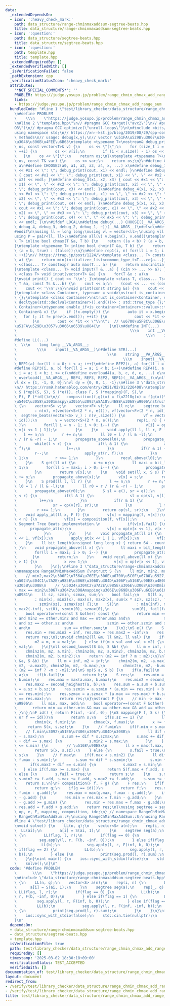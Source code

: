 ```yaml
---
data:
  _extendedDependsOn:
  - icon: ':heavy_check_mark:'
    path: data_structure/range-chminmaxaddsum-segtree-beats.hpp
    title: data_structure/range-chminmaxaddsum-segtree-beats.hpp
  - icon: ':question:'
    path: data_structure/segtree-beats.hpp
    title: data_structure/segtree-beats.hpp
  - icon: ':question:'
    path: template.hpp
    title: template.hpp
  _extendedRequiredBy: []
  _extendedVerifiedWith: []
  _isVerificationFailed: false
  _pathExtension: cpp
  _verificationStatusIcon: ':heavy_check_mark:'
  attributes:
    '*NOT_SPECIAL_COMMENTS*': ''
    PROBLEM: https://judge.yosupo.jp/problem/range_chmin_chmax_add_range_sum
    links:
    - https://judge.yosupo.jp/problem/range_chmin_chmax_add_range_sum
  bundledCode: "#line 1 \"test/library_checker/data_structure/range_chmin_chmax_add_range_sum.test.cpp\"\
    \n#define PROBLEM                                                            \
    \    \\\n    \"https://judge.yosupo.jp/problem/range_chmin_chmax_add_range_sum\"\
    \n#line 2 \"template.hpp\"\n// #pragma GCC target(\"avx2\")\n// #pragma GCC optimize(\"\
    O3\")\n// #pragma GCC optimize(\"unroll-loops\")\n\n#include <bits/stdc++.h>\n\
    using namespace std;\n// https://xn--kst.jp/blog/2019/08/29/cpp-comp/\n// debug\
    \ methods\n// usage: debug(x,y);\n// vector \u51FA\u529B\u3067\u304D\u308B\u3088\
    \u3046\u306B\u4FEE\u6B63\ntemplate <typename T>\nostream& debug_print(ostream&\
    \ os, const vector<T>& v) {\n    os << \"[\";\n    for (size_t i = 0; i < v.size();\
    \ ++i) {\n        os << v[i];\n        if (i < v.size() - 1) os << \", \";\n \
    \   }\n    os << \"]\";\n    return os;\n}\ntemplate <typename T>\nostream& debug_print(ostream&\
    \ os, const T& var) {\n    os << var;\n    return os;\n}\n#define CHOOSE(a) CHOOSE2\
    \ a\n#define CHOOSE2(a0, a1, a2, a3, a4, x, ...) x\n#define debug_1(x1) { cout\
    \ << #x1 << \": \"; debug_print(cout, x1) << endl; }\n#define debug_2(x1, x2)\
    \ { cout << #x1 << \": \"; debug_print(cout, x1) << \", \" << #x2 << \": \"; debug_print(cout,\
    \ x2) << endl; }\n#define debug_3(x1, x2, x3) { cout << #x1 << \": \"; debug_print(cout,\
    \ x1) << \", \" << #x2 << \": \"; debug_print(cout, x2) << \", \" << #x3 << \"\
    : \"; debug_print(cout, x3) << endl; }\n#define debug_4(x1, x2, x3, x4) { cout\
    \ << #x1 << \": \"; debug_print(cout, x1) << \", \" << #x2 << \": \"; debug_print(cout,\
    \ x2) << \", \" << #x3 << \": \"; debug_print(cout, x3) << \", \" << #x4 << \"\
    : \"; debug_print(cout, x4) << endl; }\n#define debug_5(x1, x2, x3, x4, x5) {\
    \ cout << #x1 << \": \"; debug_print(cout, x1) << \", \" << #x2 << \": \"; debug_print(cout,\
    \ x2) << \", \" << #x3 << \": \"; debug_print(cout, x3) << \", \" << #x4 << \"\
    : \"; debug_print(cout, x4) << \", \" << #x5 << \": \"; debug_print(cout, x5)\
    \ << endl; }\n\n#ifdef LOCAL\n#define debug(...) CHOOSE((__VA_ARGS__, debug_5,\
    \ debug_4, debug_3, debug_2, debug_1, ~))(__VA_ARGS__)\n#else\n#define debug(...)\n\
    #endif\n\nusing ll = long long;\nusing vl = vector<ll>;\nusing vll = vector<vl>;\n\
    using P = pair<ll, ll>;\n#define all(v) v.begin(), v.end()\ntemplate <typename\
    \ T> inline bool chmax(T &a, T b) {\n    return ((a < b) ? (a = b, true) : (false));\n\
    }\ntemplate <typename T> inline bool chmin(T &a, T b) {\n    return ((a > b) ?\
    \ (a = b, true) : (false));\n}\n#define rep1(i, n) for(ll i = 1; i <= ((ll)n);\
    \ ++i)\n// https://trap.jp/post/1224/\ntemplate <class... T> constexpr auto min(T...\
    \ a) {\n    return min(initializer_list<common_type_t<T...>>{a...});\n}\ntemplate\
    \ <class... T> constexpr auto max(T... a) {\n    return max(initializer_list<common_type_t<T...>>{a...});\n\
    }\ntemplate <class... T> void input(T &...a) { (cin >> ... >> a); }\ntemplate\
    \ <class T> void input(vector<T> &a) {\n    for(T &x : a)\n        cin >> x;\n\
    }\nvoid print() { cout << '\\n'; }\ntemplate <class T, class... Ts> void print(const\
    \ T &a, const Ts &...b) {\n    cout << a;\n    (cout << ... << (cout << ' ', b));\n\
    \    cout << '\\n';\n}\nvoid print(const string &s) {\n    cout << s << '\\n';\n\
    }\ntemplate <class Container, typename = void>\nstruct is_container : std::false_type\
    \ {};\ntemplate <class Container>\nstruct is_container<Container, std::void_t<decltype(std::declval<Container>().begin()),\
    \ decltype(std::declval<Container>().end())>> : std::true_type {};\ntemplate <class\
    \ Container>\ntypename enable_if<is_container<Container>::value>::type print(const\
    \ Container& x) {\n    if (!x.empty()) {\n        auto it = x.begin();\n     \
    \   for (; it != prev(x.end()); ++it) {\n            cout << *it << \" \";\n \
    \       }\n        cout << *it << \"\\n\";  // \u6700\u5F8C\u306E\u8981\u7D20\u3092\
    \u51FA\u529B\u3057\u3066\u6539\u884C\n    }\n}\n#define INT(...)             \
    \                                                  \\\n    int __VA_ARGS__;  \
    \                                                         \\\n    input(__VA_ARGS__)\n\
    #define LL(...)                                                              \
    \  \\\n    long long __VA_ARGS__;                                            \
    \         \\\n    input(__VA_ARGS__)\n#define STR(...)                       \
    \                                        \\\n    string __VA_ARGS__;         \
    \                                               \\\n    input(__VA_ARGS__)\n#define\
    \ REP1(a) for(ll i = 0; i < a; i++)\n#define REP2(i, a) for(ll i = 0; i < a; i++)\n\
    #define REP3(i, a, b) for(ll i = a; i < b; i++)\n#define REP4(i, a, b, c) for(ll\
    \ i = a; i < b; i += c)\n#define overload4(a, b, c, d, e, ...) e\n#define rep(...)\
    \ overload4(__VA_ARGS__, REP4, REP3, REP2, REP1)(__VA_ARGS__)\n\nll inf = 3e18;\n\
    vl dx = {1, -1, 0, 0};\nvl dy = {0, 0, 1, -1};\n#line 3 \"data_structure/segtree-beats.hpp\"\
    \n// https://rsm9.hatenablog.com/entry/2021/02/01/220408\n\ntemplate <class S,\
    \ S (*op)(S, S), S (*e)(), class F, S (*mapping)(F, S),\n          F (*composition)(F,\
    \ F), F (*id)()>\n//   composition(f,g)(x) = f\u2218g(x) = f(g(x))\n// acl\u3068\
    \u540C\u3058\u3001maspy\u3055\u3093\u8A18\u4E8B\u3068\u9006\nstruct segtree_beats\
    \ {\n    vector<S> v;\n    vector<F> vf;\n    ll n;\n    segtree_beats(ll n)\n\
    \        : n(n), v(vector<S>(2 * n, e())), vf(vector<F>(2 * n, id())) {};\n  \
    \  segtree_beats(vector<S> v_) : n(v_.size()) {\n        vf = vector<F>(2 * n,\
    \ id());\n        v = vector<S>(2 * n, e());\n        rep(i, n) { v[i + n] = v_[i];\
    \ }\n        for(ll i = n - 1; i > 0; i--) {\n            v[i] = op(v[i << 1],\
    \ v[i << 1 | 1]);\n        }\n    }\n    void apply(ll l, ll r, F f) {\n     \
    \   l += n;\n        r += n;\n        ll l0 = l / (l & -l);\n        ll r0 = r\
    \ / (r & -r) - 1;\n        propagate_above(l0);\n        propagate_above(r0);\n\
    \        while(l < r) {\n            if(l & 1) {\n                apply_at(l,\
    \ f);\n                l++;\n            }\n            if(r & 1) {\n        \
    \        r--;\n                apply_at(r, f);\n            }\n            l >>=\
    \ 1;\n            r >>= 1;\n        }\n        recul_above(l0);\n        recul_above(r0);\n\
    \    }\n    S get(ll x) {\n        x += n;\n        ll maxi = bit_length(x) -\
    \ 1;\n        for(ll i = maxi; i > 0; i--) {\n            propagate_at(x >> i);\n\
    \        }\n        return v[x];\n    }\n    void set(ll x, S s) {\n        x\
    \ += n;\n        propagate_above(x);\n        v[x] = s;\n        recul_above(x);\n\
    \    }\n    S prod(ll l, ll r) {\n        l += n;\n        r += n;\n        ll\
    \ l0 = l / (l & -l);\n        ll r0 = r / (r & -r) - 1;\n        propagate_above(l0);\n\
    \        propagate_above(r0);\n        S sl = e(), sr = e();\n        while(l\
    \ < r) {\n            if(l & 1) {\n                sl = op(sl, v[l]);\n      \
    \          l++;\n            }\n            if(r & 1) {\n                r--;\n\
    \                sr = op(v[r], sr);\n            }\n            l >>= 1;\n   \
    \         r >>= 1;\n        }\n        return op(sl, sr);\n    }\n\n  private:\n\
    \    void apply_at(ll x, F f) {\n        v[x] = mapping(f, v[x]);\n        if(x\
    \ < n) {\n            vf[x] = composition(f, vf[x]);\n            // Added for\
    \ Segment Tree Beats implementation.\n            if(v[x].fail) {\n          \
    \      propagate_at(x);\n                v[x] = op(v[x << 1], v[x << 1 | 1]);\n\
    \            }\n        }\n    }\n    void propagate_at(ll x) {\n        apply_at(x\
    \ << 1, vf[x]);\n        apply_at(x << 1 | 1, vf[x]);\n        vf[x] = id();\n\
    \    }\n    ll bit_length(unsigned long long x) { return 64 - countl_zero(x);\
    \ }\n    void propagate_above(ll x) {\n        ll maxi = bit_length(x) - 1;\n\
    \        for(ll i = maxi; i > 0; i--) {\n            propagate_at(x >> i);\n \
    \       }\n        return;\n    }\n    void recul_above(ll x) {\n        while(x\
    \ > 1) {\n            x >>= 1;\n            v[x] = op(v[x << 1], v[x << 1 | 1]);\n\
    \        }\n    }\n};\n#line 3 \"data_structure/range-chminmaxaddsum-segtree-beats.hpp\"\
    \nnamespace RangeChMinMaxAddSum {\nstruct S {\n    ll min, min2, max, max2;\n\
    \    // min2,max2\u306F2\u756A\u76EE\u306E\u6700\u5C0F\u6700\u5927,\u4F46\u3057\
    \u5024\u304C1\u7A2E\u985E\u306E\u3068\u304D\u306F\u5168\u90E8\u4E00\u81F4\u3055\
    \u305B\u308B\n    // \u5024\u304C2\u7A2E\u985E\u306E\u3068\u304Dmin == max2 and\
    \ max == min2\u3067\u3042\u308Amapping\u306E\u969B\u306F\u6CE8\u610F\u304C\u5FC5\
    \u8981\n    ll sz, szmin, szmax, sum;\n    bool fail;\n    S(ll x, ll sz = 1)\n\
    \        : min(x), min2(x), max(x), max2(x), sum(x * sz), sz(sz), fail(false),\n\
    \          szmin(sz), szmax(sz) {};\n    S()\n        : min(inf), min2(inf), max(-inf),\
    \ max2(-inf), sz(0), szmin(0), szmax(0),\n          sum(0), fail(false) {}\n\n\
    \    bool operator==(const S &other) const {\n        return min == other.min\
    \ and min2 == other.min2 and max == other.max and\n               max2 == other.max2\
    \ and sz == other.sz and\n               szmin == other.szmin and szmax == other.szmax\
    \ and\n               sum == other.sum;\n    }\n};\nS e() {\n    S res(0, 0);\n\
    \    res.min = res.min2 = inf, res.max = res.max2 = -inf;\n    res.fail = false;\n\
    \    return res;\n};\nvoid chmin2(ll &m, ll &m2, ll val) {\n    if(val < m) {\n\
    \        m2 = m, m = val;\n    } else if(m < val and val < m2) {\n        m2 =\
    \ val;\n    }\n}\nll second_lowest(S &a, S &b) {\n    ll m = inf, m2 = inf;\n\
    \    chmin2(m, m2, a.min), chmin2(m, m2, a.min2), chmin2(m, m2, b.min),\n    \
    \    chmin2(m, m2, b.min2);\n    return (m2 == inf ? m : m2);\n}\nll second_heighest(S\
    \ &a, S &b) {\n    ll m = inf, m2 = inf;\n    chmin2(m, m2, -a.max), chmin2(m,\
    \ m2, -a.max2), chmin2(m, m2, -b.max),\n        chmin2(m, m2, -b.max2);\n    return\
    \ (m2 == inf ? -m : -m2);\n}\nS op(S a, S b) {\n    if(a.fail)\n        return\
    \ a;\n    if(b.fail)\n        return b;\n    S res;\n    res.min = min(a.min,\
    \ b.min);\n    res.max = max(a.max, b.max);\n    res.min2 = second_lowest(a, b);\n\
    \    res.max2 = second_heighest(a, b);\n    res.sum = a.sum + b.sum;\n    res.sz\
    \ = a.sz + b.sz;\n    res.szmin = a.szmin * (a.min == res.min) + b.szmin * (b.min\
    \ == res.min);\n    res.szmax = a.szmax * (a.max == res.max) + b.szmax * (b.max\
    \ == res.max);\n    return res;\n}\nstruct F {\n    // min -> max -> add \u306E\
    \u9806\n    ll min, max, add;\n    bool operator==(const F &other) const {\n \
    \       return min == other.min && max == other.max && add == other.add;\n   \
    \ }\n};\nF id() { return F(inf, -inf, 0); }\nS mapping(F f, S s) {\n    if(s.fail\
    \ or f == id())\n        return s;\n    if(s.sz == 1) {\n        ll x = s.min;\n\
    \        chmin(x, f.min);\n        chmax(x, f.max);\n        x += f.add;\n   \
    \     return S(x, s.sz);\n    }\n    // f.min\n    if(f.min > s.max2) {\n    \
    \    // f.min\u3092\u51E6\u7406\u3067\u304D\u308B\n        ll dif = min(0LL, f.min\
    \ - s.max);\n        s.sum += dif * s.szmax;\n        s.max += dif;\n        if(s.min2\
    \ + dif == s.max) {\n            s.min2 = s.max;\n        }\n    } else if(f.min\
    \ <= s.min) {\n        // \u5168\u90E8x\n        ll x = max(f.max, f.min) + f.add;\n\
    \        return S(x, s.sz);\n    } else {\n        s.fail = true;\n        return\
    \ s;\n    }\n    // f.max\n    if(f.max < s.min2) {\n        ll dif = max(0LL,\
    \ f.max - s.min);\n        s.sum += dif * s.szmin;\n        s.min += dif;\n  \
    \      if(s.max2 + dif == s.min) {\n            s.max2 = s.min;\n        }\n \
    \   } else if(f.max >= s.max) {\n        return S(f.max + f.add, s.sz);\n    }\
    \ else {\n        s.fail = true;\n        return s;\n    }\n    s.min += f.add,\
    \ s.min2 += f.add, s.max += f.add, s.max2 += f.add;\n    s.sum += f.add * s.sz;\n\
    \    return s;\n}\nF composition(F f, F g) {\n    F res;\n    if(f == id())\n\
    \        return g;\n    if(g == id())\n        return f;\n    res.min = min(g.min,\
    \ f.min - g.add);\n    res.max = max(g.max, f.max - g.add);\n    if(g.max >= f.min\
    \ - g.add) {\n        res.min = res.max = f.min - g.add;\n    }\n    if(f.max\
    \ - g.add >= g.min) {\n        res.min = res.max = f.max - g.add;\n    }\n   \
    \ res.add = f.add + g.add;\n    return res;\n}\nusing segtree = segtree_beats<S,\
    \ op, e, F, mapping, composition, id>;\n} // namespace RangeChMinMaxAddSum\nusing\
    \ RangeChMinMaxAddSum::F;\nusing RangeChMinMaxAddSum::S;\nusing RangeChMinMaxAddSum::segtree;\n\
    #line 4 \"test/library_checker/data_structure/range_chmin_chmax_add_range_sum.test.cpp\"\
    \nvoid solve() {\n    LL(n, q);\n    vector<S> a(n);\n    rep(i, n) {\n      \
    \  LL(ai);\n        a[i] = S(ai, 1);\n    }\n    segtree seg(a);\n    rep(_, q)\
    \ {\n        LL(flag, l, r);\n        if(flag == 0) {\n            LL(b);\n  \
    \          seg.apply(l, r, F(b, -inf, 0));\n        } else if(flag == 1) {\n \
    \           LL(b);\n            seg.apply(l, r, F(inf, b, 0));\n        } else\
    \ if(flag == 2) {\n            LL(b);\n            seg.apply(l, r, F(inf, -inf,\
    \ b));\n        } else {\n            print(seg.prod(l, r).sum);\n        }\n\
    \    }\n}\nint main() {\n    ios::sync_with_stdio(false);\n    std::cin.tie(nullptr);\n\
    \    solve();\n}\n"
  code: "#define PROBLEM                                                         \
    \       \\\n    \"https://judge.yosupo.jp/problem/range_chmin_chmax_add_range_sum\"\
    \n#include \"data_structure/range-chminmaxaddsum-segtree-beats.hpp\"\nvoid solve()\
    \ {\n    LL(n, q);\n    vector<S> a(n);\n    rep(i, n) {\n        LL(ai);\n  \
    \      a[i] = S(ai, 1);\n    }\n    segtree seg(a);\n    rep(_, q) {\n       \
    \ LL(flag, l, r);\n        if(flag == 0) {\n            LL(b);\n            seg.apply(l,\
    \ r, F(b, -inf, 0));\n        } else if(flag == 1) {\n            LL(b);\n   \
    \         seg.apply(l, r, F(inf, b, 0));\n        } else if(flag == 2) {\n   \
    \         LL(b);\n            seg.apply(l, r, F(inf, -inf, b));\n        } else\
    \ {\n            print(seg.prod(l, r).sum);\n        }\n    }\n}\nint main() {\n\
    \    ios::sync_with_stdio(false);\n    std::cin.tie(nullptr);\n    solve();\n\
    }\n"
  dependsOn:
  - data_structure/range-chminmaxaddsum-segtree-beats.hpp
  - data_structure/segtree-beats.hpp
  - template.hpp
  isVerificationFile: true
  path: test/library_checker/data_structure/range_chmin_chmax_add_range_sum.test.cpp
  requiredBy: []
  timestamp: '2025-03-02 18:30:18+09:00'
  verificationStatus: TEST_ACCEPTED
  verifiedWith: []
documentation_of: test/library_checker/data_structure/range_chmin_chmax_add_range_sum.test.cpp
layout: document
redirect_from:
- /verify/test/library_checker/data_structure/range_chmin_chmax_add_range_sum.test.cpp
- /verify/test/library_checker/data_structure/range_chmin_chmax_add_range_sum.test.cpp.html
title: test/library_checker/data_structure/range_chmin_chmax_add_range_sum.test.cpp
---
```

